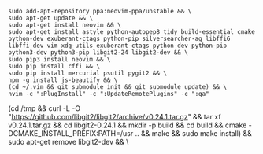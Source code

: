 ```
sudo add-apt-repository ppa:neovim-ppa/unstable && \
sudo apt-get update && \
sudo apt-get install neovim && \
sudo apt-get install astyle python-autopep8 tidy build-essential cmake python-dev exuberant-ctags python-pip silversearcher-ag libffi6 libffi-dev vim xdg-utils exuberant-ctags python-dev python-pip python3-dev python3-pip libgit2-24 libgit2-dev && \
sudo pip3 install neovim && \
sudo pip install cffi && \
sudo pip install mercurial psutil pygit2 && \
npm -g install js-beautify && \
(cd ~/.vim && git submodule init && git submodule update) && \
nvim -c ":PlugInstall" -c ":UpdateRemotePlugins" -c ":qa"
```


(cd /tmp && curl -L -O "https://github.com/libgit2/libgit2/archive/v0.24.1.tar.gz" && tar xf v0.24.1.tar.gz && cd libgit2-0.24.1 && mkdir -p build && cd build && cmake -DCMAKE_INSTALL_PREFIX:PATH=/usr .. && make && sudo make install) && \
sudo apt-get remove libgit2-dev && \
